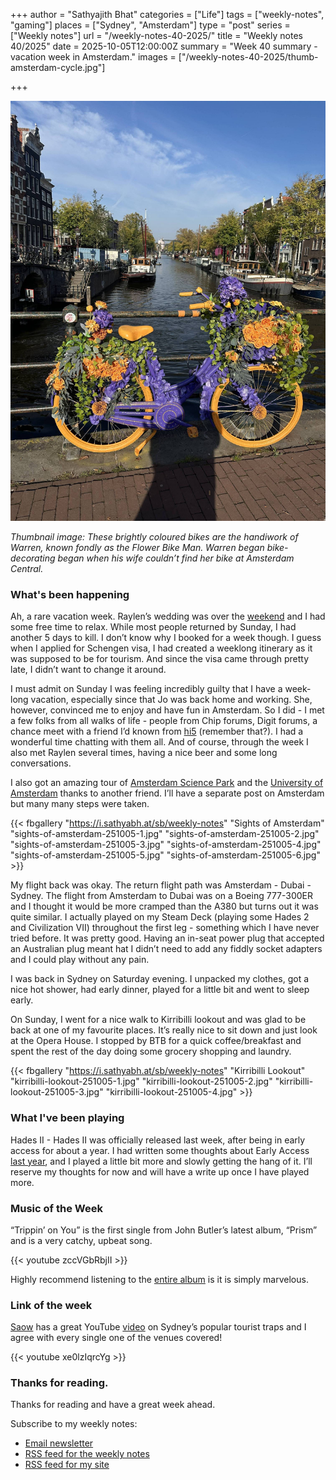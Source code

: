 +++
author = "Sathyajith Bhat"
categories = ["Life"]
tags = ["weekly-notes", "gaming"]
places = ["Sydney", "Amsterdam"]
type = "post"
series = ["Weekly notes"]
url = "/weekly-notes-40-2025/"
title = "Weekly notes 40/2025"
date = 2025-10-05T12:00:00Z
summary = "Week 40 summary - vacation week in Amsterdam."
images = ["/weekly-notes-40-2025/thumb-amsterdam-cycle.jpg"]

+++

![](thumb-amsterdam-cycle.jpg)

_Thumbnail image: These brightly coloured bikes are the handiwork of Warren, known fondly as the Flower Bike Man. Warren began bike-decorating began when his wife couldn’t find her bike at Amsterdam Central._

### What's been happening

Ah, a rare vacation week. Raylen’s wedding was over the [weekend](https://sathyabh.at/weekly-notes-39-2025/) and I had some free time to relax. While most people returned by Sunday, I had another 5 days to kill. I don’t know why I booked for a week though. I guess when I applied for Schengen visa, I had created a weeklong itinerary as it was supposed to be for tourism. And since the visa came through pretty late, I didn’t want to change it around.

I must admit on Sunday I was feeling incredibly guilty that I have a week-long vacation, especially since that Jo was back home and working. She, however, convinced me to enjoy and have fun in Amsterdam. So I did - I met a few folks from all walks of life - people from Chip forums, Digit forums, a chance meet with a friend I’d known from [hi5](https://en.wikipedia.org/wiki/Hi5) (remember that?). I had a wonderful time chatting with them all. And of course, through the week I also met Raylen several times, having a nice beer and some long conversations.

I also got an amazing tour of [Amsterdam Science Park](https://en.wikipedia.org/wiki/Amsterdam_Science_Park) and the [University of Amsterdam](https://en.wikipedia.org/wiki/University_of_Amsterdam) thanks to another friend. I’ll have a separate post on Amsterdam but many many steps were taken.

{{< fbgallery "https://i.sathyabh.at/sb/weekly-notes" "Sights of Amsterdam" "sights-of-amsterdam-251005-1.jpg" "sights-of-amsterdam-251005-2.jpg" "sights-of-amsterdam-251005-3.jpg" "sights-of-amsterdam-251005-4.jpg" "sights-of-amsterdam-251005-5.jpg" "sights-of-amsterdam-251005-6.jpg" >}}

My flight back was okay. The return flight path was Amsterdam - Dubai - Sydney. The flight from Amsterdam to Dubai was on a Boeing 777-300ER and I thought it would be more cramped than the A380 but turns out it was quite similar. I actually played on my Steam Deck (playing some Hades 2 and Civilization VII) throughout the first leg - something which I have never tried before. It was pretty good. Having an in-seat power plug that accepted an Australian plug meant hat I didn’t need to add any fiddly socket adapters and I could play without any pain.

I was back in Sydney on Saturday evening. I unpacked my clothes, got a nice hot shower, had early dinner, played for a little bit and went to sleep early.

On Sunday, I went for a nice walk to Kirribilli lookout and was glad to be back at one of my favourite places. It’s really nice to sit down and just look at the Opera House. I stopped by BTB for a quick coffee/breakfast and spent the rest of the day doing some grocery shopping and laundry.

{{< fbgallery "https://i.sathyabh.at/sb/weekly-notes" "Kirribilli Lookout" "kirribilli-lookout-251005-1.jpg" "kirribilli-lookout-251005-2.jpg" "kirribilli-lookout-251005-3.jpg" "kirribilli-lookout-251005-4.jpg" >}}

### What I've been playing

Hades II - Hades II was officially released last week, after being in early access for about a year. I had written some thoughts about Early Access [last year](https://mastodon.social/@Sathyabhat/112399555345611057), and I played a little bit more and slowly getting the hang of it. I’ll reserve my thoughts for now and will have a write up once I have played more.

### Music of the Week

“Trippin’ on You” is the first single from John Butler’s latest album, “Prism” and is a very catchy, upbeat song.

{{< youtube zccVGbRbjII >}}

Highly recommend listening to the [entire album](https://open.spotify.com/album/7hs6LrNQDVwx1e0pwamcIZ) is it is simply marvelous.

### Link of the week

[Saow](https://www.youtube.com/@SaowAngel) has a great YouTube [video](https://www.youtube.com/watch?v=xe0lzIqrcYg) on Sydney’s popular tourist traps and I agree with every single one of the venues covered!

{{< youtube xe0lzIqrcYg >}}

### Thanks for reading.

Thanks for reading and have a great week ahead.

Subscribe to my weekly notes:

- [Email newsletter](https://sathyabhat.substack.com/)
- [RSS feed for the weekly notes](https://sathyabh.at/series/weekly-notes/index.xml)
- [RSS feed for my site](https://sathyabh.at/index.xml)
